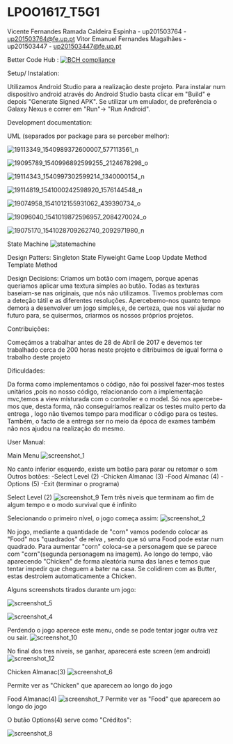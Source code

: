 # LPOO1617_T5G1
Vicente Fernandes Ramada Caldeira Espinha - up201503764 - up201503764@fe.up.pt
Vitor Emanuel Fernandes Magalhães - up201503447 -  up201503447@fe.up.pt

Better Code Hub :
[![BCH compliance](https://bettercodehub.com/edge/badge/BCH-FEUP-OOPLab/LPOO1617_T1G8?branch=master&token=60cfaa03b79c18603b7b8300e60f4c8c967ab639)](https://bettercodehub.com/)

Setup/ Instalation:

Utilizamos Android Studio para a realização deste projeto. Para instalar num dispositivo android através do Android Studio basta clicar em "Build" e depois "Generate Signed APK". Se utilizar um emulador, de preferência o Galaxy Nexus e correr em "Run"-> "Run Android".

Development documentation:

UML (separados por package para se perceber melhor):

![19113349_1540989372600007_577113561_n](https://user-images.githubusercontent.com/22790772/27014096-b3e47634-4ee9-11e7-8fa1-0971c5f13379.png)

![19095789_1540996892599255_2124678298_o](https://user-images.githubusercontent.com/22790772/27014095-b3e36460-4ee9-11e7-921e-2b02a3bad072.png)

![19114343_1540997302599214_1340000154_n](https://user-images.githubusercontent.com/22790772/27014097-b4048320-4ee9-11e7-8491-3542f3c1acb2.png)

![19114819_1541000242598920_1576144548_n](https://user-images.githubusercontent.com/22790772/27014098-b406afd8-4ee9-11e7-8fae-73d1f639496a.png)

![19074958_1541012155931062_439390734_o](https://user-images.githubusercontent.com/22790772/27014099-b40fed8c-4ee9-11e7-8b8f-dbbf862f0fb2.png)

![19096040_1541019872596957_2084270024_o](https://user-images.githubusercontent.com/22790772/27014100-b41f885a-4ee9-11e7-8255-6190918403e4.png)

![19075170_1541028709262740_2092971980_n](https://user-images.githubusercontent.com/22790772/27014101-b4228d34-4ee9-11e7-9790-eab7ea066aa3.png)



State Machine
![statemachine](https://cloud.githubusercontent.com/assets/22790772/25526284/c675aab8-2c0a-11e7-9327-caddb6d1aba2.png)

Design Patters:
Singleton
State
Flyweight
Game Loop
Update Method
Template Method

Design Decisions:
Criamos um botão com imagem, porque apenas queriamos aplicar uma textura simples ao butão.
Todas as texturas baseiam-se nas originais, que nós não utilizamos.
Tivemos problemas com a deteção tátil e as diferentes resoluções.
Apercebemo-nos quanto tempo demora a desenvolver um jogo simples,e, de certeza, que nos vai ajudar no futuro para, se quisermos, criarmos os nossos próprios projetos.

Contribuições:

Começámos a trabalhar antes de 28 de Abril de 2017 e devemos ter trabalhado cerca de 200 horas neste projeto e ditribuimos de igual forma o trabalho deste projeto

Dificuldades:

Da forma como implementamos o código, não foi possivel fazer-mos testes unitários ,pois no nosso código, relacionando com a implementação mvc,temos a view misturada com o controller e o model. Só nos apercebe-mos que, desta forma, não conseguiriamos realizar os testes muito perto da entrega , logo não tivemos tempo para modificar o código para os testes. Também, o facto de a entrega ser no meio da época de exames também não nos ajudou na realização do mesmo.



User Manual:

Main Menu
![screenshot_1](https://user-images.githubusercontent.com/22790772/27014221-61d89c5a-4eec-11e7-9019-716e859752c0.png)

No canto inferior esquerdo, existe um botão para parar ou retomar o som
Outros botões:
-Select Level (2)
-Chicken Almanac (3)
-Food Almanac (4)
-Options (5)
-Exit (terminar o programa)


Select Level (2)
![screenshot_9](https://user-images.githubusercontent.com/22790772/27014383-7a3cff54-4eef-11e7-9fcb-8eb9d2f02db4.png)
Tem três niveis que terminam ao fim de algum tempo e o modo survival que é infinito


Selecionando o primeiro nível, o jogo começa assim:
![screenshot_2](https://user-images.githubusercontent.com/22790772/27002216-d05aa976-4dd3-11e7-890c-473a5ae79305.png)

No jogo, mediante a quantidade de "corn" vamos podendo colocar as "Food" nos "quadrados" de relva , sendo que só uma Food pode estar num quadrado. Para aumentar "corn" coloca-se a personagem que se parece com "corn"(segunda personagem na imagem). Ao longo do tempo, vão aparecendo "Chicken" de forma aleatória numa das lanes e temos que tentar impedir que cheguem a bater na casa. Se colidirem com as Butter, estas destroiem automaticamente a Chicken.

Alguns screenshots tirados durante um jogo:

![screenshot_5](https://user-images.githubusercontent.com/22790772/27002218-d98f3b42-4dd3-11e7-9f92-4a5fc4a5ed86.png)

![screenshot_4](https://user-images.githubusercontent.com/22790772/27002217-d83e2e24-4dd3-11e7-9c5d-739d3723a35d.png)

Perdendo o jogo aperece este menu, onde se pode tentar jogar outra vez ou sair.
![screenshot_10](https://user-images.githubusercontent.com/22790772/27014380-7a217482-4eef-11e7-9ca6-8853c3fb271c.png)

No final dos tres niveis, se ganhar, aparecerá este screen (em android)
![screenshot_12](https://user-images.githubusercontent.com/22790772/27014381-7a3b41a0-4eef-11e7-9398-25b8f3a6db50.png)

Chicken Almanac(3)
![screenshot_6](https://user-images.githubusercontent.com/22790772/27014235-a7fbd328-4eec-11e7-9360-93925504e398.png)

Permite ver as "Chicken" que aparecem ao longo do jogo

Food Almanac(4)
![screenshot_7](https://user-images.githubusercontent.com/22790772/27014236-a81efe70-4eec-11e7-8956-0a2b2d511214.png)
Permite ver as "Food" que aparecem ao longo do jogo


O butão Options(4) serve como "Créditos":

![screenshot_8](https://user-images.githubusercontent.com/22790772/27014382-7a3b8660-4eef-11e7-8534-01a1d7c1f4b6.png)



